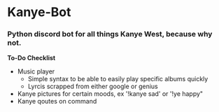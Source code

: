 # Kanye-Bot
### Python discord bot for all things Kanye West, because why not.

**To-Do Checklist**
  - Music player
    - Simple syntax to be able to easily play specific albums quickly
    - Lyrcis scrapped from either google or genius
  - Kanye pictures for certain moods, ex '!kanye sad' or '!ye happy"
  - Kanye qoutes on command
  
